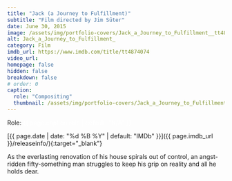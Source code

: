 ```yaml
---
title: "Jack (a Journey to Fulfillment)"
subtitle: "Film directed by Jim Süter"
date: June 30, 2015
image: /assets/img/portfolio-covers/Jack_a_Journey_to_Fulfillment__tt4874074.webp
alt: Jack_a_Journey_to_Fulfillment_
category: Film
imdb_url: https://www.imdb.com/title/tt4874074
video_url: 
homepage: false
hidden: false
breakdown: false
# order: 0
caption:
  role: "Compositing"
  thumbnail: /assets/img/portfolio-covers/Jack_a_Journey_to_Fulfillment__tt4874074.webp
---
```

Role: <span style="color:white">{{ page.caption.role | default: "N/A" }}</span>

[{{ page.date | date: "%d %B %Y" | default: "IMDb" }}]({{ page.imdb_url }}/releaseinfo/){:target="_blank"}

As the everlasting renovation of his house spirals out of control, an angst-ridden fifty-something man struggles to keep his grip on reality and all he holds dear.
